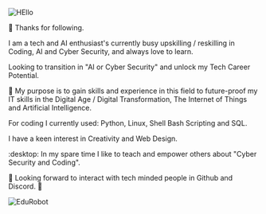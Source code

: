 
![HEllo](https://github.com/AAbella7529/AAbella7529/assets/158771536/ab27279e-6e3a-40f1-8a95-bf1f3d82115c)

👋  Thanks for following. 

I am a tech and AI enthusiast's currently busy upskilling / reskilling in Coding, AI and Cyber Security, and always love to learn.

Looking to transition in "AI or Cyber Security" and unlock my Tech Career Potential.

:rocket: My purpose is to gain skills and experience in this field to future-proof my IT skills in the Digital Age / Digital Transformation, The Internet of Things and Artificial Intelligence.

For coding I currently used: Python, Linux, Shell Bash Scripting and SQL. 

I have a keen interest in Creativity and Web Design.

:desktop: In my spare time I like to teach and empower others about "Cyber Security and Coding". 

:pushpin: Looking forward to interact with tech minded people in Github and Discord. :tada:

![EduRobot](https://github.com/AAbella7529/AAbella7529/assets/158771536/ba2386e3-63aa-4dc7-8115-30c466b448a9)








